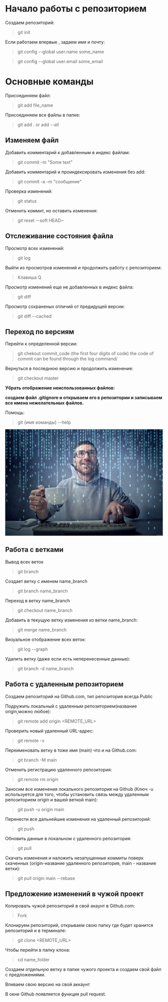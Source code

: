 # Начало работы с репозиторием

Создаем репозиторий:

> git init

Если работаем впервые , задаем имя и почту:

> git config --global user.name some_name

> git config --global user.email some_email

# Основные команды

Присоединяем файл:

> git add file_name

Присоединяем все файлы в папке:

> git add . or add --all

## Изменяем файл

Добавить комментарий к добавленным в индекс файлам:

> git commit -m "Some text"

Добавить комментарий и проиндексировать изменения без add:

> git commit -a -m "сообщение"

Проверка изменений:

> git status

Отменить коммит, но оставить изменения:

> git reset --soft HEAD~

## Отслеживание состояния файла

Просмотр всех изменений:

> git log

Выйти из просмотров изменений и продолжить работу с репозиторием:

> Клавиша Q

Просмотр изменений еще не добавленных в индекс файла:

> git diff

Просмотр сохраненых отличий от предидущей версии:

> git diff --cached

## Переход по версиям

Перейти к определенной версии:

> git chekout commit_code (the first four digits of code)
the code of commit can be found through the log command/

Вернуться в последнюю версию и продолжить изменение:

> git checkout master

**Убрать отображение неиспользованных файлов:**

**создаем файл .gitignore и открываем его в репозитории и записываем все имена нежелательных файлов.**



Помощь:

> git {имя команды} --help

![pic](9a3e15.jpg)

## Работа с ветками

Вывод всех веток

> git branch

Создает ветку с именем name_branch

> git branch name_branch

Переход в ветку name_branch

> git checkout name_branch


Добавить в текущую ветку изменения из ветки name_branch:

> git merge name_branch

Визуальное отображение всех веток:

> git log --graph

Удалить ветку (даже если есть неперенесенные данные):

> git branch -d name_branch

## Работа с удаленным репозиторием

Создаем репозиторий на Github.com, тип репозитория всегда Public

Подружить локальный с удаленным репозиторием(название origin,можно любое):
>git remote add origin <REMOTE_URL> 

Проверить новый удаленный URL-адрес:
> git remote -v

Переименовать ветку в тоже имя (main) что и на Github.com:
> git branch -M main

Отменить регистрацию удаленного репозитория:
> git remote rm origin

Заносим все изменения локального репозитория на Github (Ключ -u используется для того, чтобы установить связь между удаленным репозиторием origin и вашей веткой main):
> git push -u origin main

Перенести все дальнейшие изменения на удаленный репозиторий:
> git push

Обновить данные в локальном с удаленного репозитория:
> git pull

Скачать изменения и наложить незапущенные коммиты поверх скаченных (origin-название удаленного репозитория, main - название ветки):
> git pull origin main --rebase

## Предложение изменений в чужой проект

Копировать чужой репозиторий в свой акаунт в Github.com: 
> Fork

Клонируем репозиторий, открываем свою папку где будет хранится репозиторий и в терминале:
> git clone <REMOTE_URL> 

Чтобы перейти в  папку клона:
> cd name_folder

Создаем отдельную ветку в папке чужого проекта и создаем свой файл с предложениями.

Вливаем свою версию на свой аккаунт

В окне Github появляется функция pull request.
